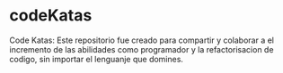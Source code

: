 codeKatas
=========

Code Katas: Este repositorio fue creado para compartir y colaborar a el incremento de las abilidades como programador y la refactorisacion de codigo, sin importar el lenguanje que domines.
